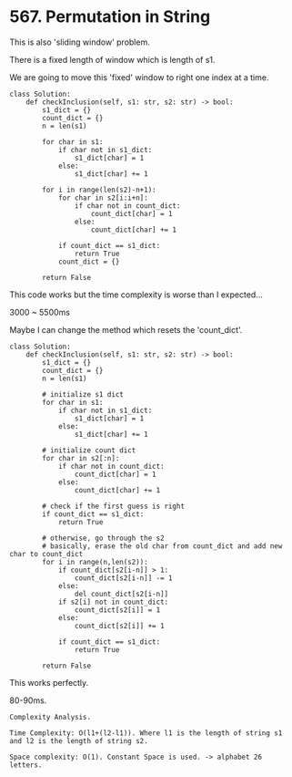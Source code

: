 # 567. Permutation in String

This is also 'sliding window' problem.

There is a fixed length of window which is length of s1.

We are going to move this 'fixed' window to right one index at a time.

```
class Solution:
    def checkInclusion(self, s1: str, s2: str) -> bool:
        s1_dict = {}
        count_dict = {}
        n = len(s1)

        for char in s1:
            if char not in s1_dict:
                s1_dict[char] = 1
            else:
                s1_dict[char] += 1

        for i in range(len(s2)-n+1):
            for char in s2[i:i+n]:
                if char not in count_dict:
                    count_dict[char] = 1
                else:
                    count_dict[char] += 1

            if count_dict == s1_dict:
                return True
            count_dict = {}

        return False
```

This code works but the time complexity is worse than I expected...

3000 ~ 5500ms

Maybe I can change the method which resets the 'count_dict'.

```
class Solution:
    def checkInclusion(self, s1: str, s2: str) -> bool:
        s1_dict = {}
        count_dict = {}
        n = len(s1)

        # initialize s1 dict
        for char in s1:
            if char not in s1_dict:
                s1_dict[char] = 1
            else:
                s1_dict[char] += 1

        # initialize count dict
        for char in s2[:n]:
            if char not in count_dict:
                count_dict[char] = 1
            else:
                count_dict[char] += 1

        # check if the first guess is right
        if count_dict == s1_dict:
            return True

        # otherwise, go through the s2
        # basically, erase the old char from count_dict and add new char to count_dict
        for i in range(n,len(s2)):
            if count_dict[s2[i-n]] > 1:
                count_dict[s2[i-n]] -= 1
            else:
                del count_dict[s2[i-n]]
            if s2[i] not in count_dict:
                count_dict[s2[i]] = 1
            else:
                count_dict[s2[i]] += 1

            if count_dict == s1_dict:
                return True

        return False
```

This works perfectly.

80-90ms.

```
Complexity Analysis.

Time Complexity: O(l1+(l2-l1)). Where l1 is the length of string s1 and l2 is the length of string s2.

Space complexity: O(1). Constant Space is used. -> alphabet 26 letters.
```
